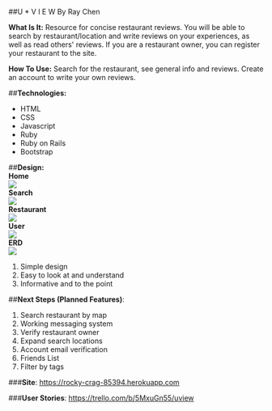 ##U * V I E W
By Ray Chen

**What Is It:** Resource for concise restaurant reviews. You will be able to search by restaurant/location and write reviews on your experiences, as well as read others' reviews. If you are a restaurant owner, you can register your restaurant to the site.

**How To Use:** Search for the restaurant, see general info and reviews. Create an account to write your own reviews.

##**Technologies:**  
- HTML  
- CSS  
- Javascript  
- Ruby  
- Ruby on Rails  
- Bootstrap  

##**Design:**  
**Home**  
![](https://i.imgur.com/vIKeX3X.jpg)  
**Search**  
![](https://i.imgur.com/YMLUmVe.jpg)  
**Restaurant**  
![](https://i.imgur.com/w3yXOt9.png)  
**User**  
![](https://i.imgur.com/G98p45R.png)  
**ERD**  
![](https://i.imgur.com/Y3bQyqc.jpg)  

1. Simple design
2. Easy to look at and understand
3. Informative and to the point

##**Next Steps (Planned Features)**:  
1. Search restaurant by map
2. Working messaging system
3. Verify restaurant owner
4. Expand search locations
5. Account email verification
6. Friends List  
7. Filter by tags  

###**Site**: https://rocky-crag-85394.herokuapp.com

###**User Stories**: https://trello.com/b/5MxuGn55/uview
